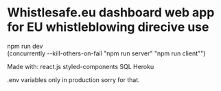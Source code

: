 # Whistlesafe.eu dashboard web app for EU whistleblowing direcive use

npm run dev  
(concurrently --kill-others-on-fail \"npm run server\" \"npm run client\"")

Made with:
react.js
styled-components
SQL
Heroku

.env variables only in production sorry for that.
